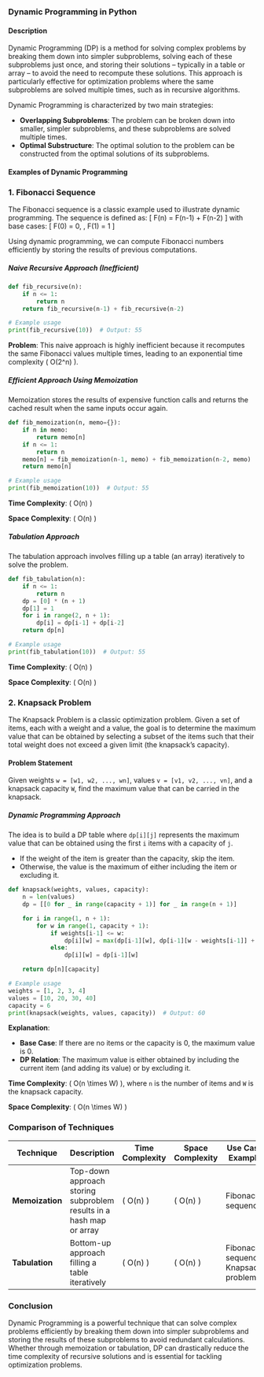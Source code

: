 ### **Dynamic Programming in Python**

#### **Description**
Dynamic Programming (DP) is a method for solving complex problems by breaking them down into simpler subproblems, solving each of these subproblems just once, and storing their solutions – typically in a table or array – to avoid the need to recompute these solutions. This approach is particularly effective for optimization problems where the same subproblems are solved multiple times, such as in recursive algorithms.

Dynamic Programming is characterized by two main strategies:
- **Overlapping Subproblems**: The problem can be broken down into smaller, simpler subproblems, and these subproblems are solved multiple times.
- **Optimal Substructure**: The optimal solution to the problem can be constructed from the optimal solutions of its subproblems.

#### **Examples of Dynamic Programming**

### **1. Fibonacci Sequence**

The Fibonacci sequence is a classic example used to illustrate dynamic programming. The sequence is defined as:
\[ F(n) = F(n-1) + F(n-2) \]
with base cases:
\[ F(0) = 0, \, F(1) = 1 \]

Using dynamic programming, we can compute Fibonacci numbers efficiently by storing the results of previous computations.

##### **Naive Recursive Approach (Inefficient)**

```python
def fib_recursive(n):
    if n <= 1:
        return n
    return fib_recursive(n-1) + fib_recursive(n-2)

# Example usage
print(fib_recursive(10))  # Output: 55
```

**Problem**: This naive approach is highly inefficient because it recomputes the same Fibonacci values multiple times, leading to an exponential time complexity \( O(2^n) \).

##### **Efficient Approach Using Memoization**

Memoization stores the results of expensive function calls and returns the cached result when the same inputs occur again.

```python
def fib_memoization(n, memo={}):
    if n in memo:
        return memo[n]
    if n <= 1:
        return n
    memo[n] = fib_memoization(n-1, memo) + fib_memoization(n-2, memo)
    return memo[n]

# Example usage
print(fib_memoization(10))  # Output: 55
```

**Time Complexity**: \( O(n) \)

**Space Complexity**: \( O(n) \)

##### **Tabulation Approach**

The tabulation approach involves filling up a table (an array) iteratively to solve the problem.

```python
def fib_tabulation(n):
    if n <= 1:
        return n
    dp = [0] * (n + 1)
    dp[1] = 1
    for i in range(2, n + 1):
        dp[i] = dp[i-1] + dp[i-2]
    return dp[n]

# Example usage
print(fib_tabulation(10))  # Output: 55
```

**Time Complexity**: \( O(n) \)

**Space Complexity**: \( O(n) \)

### **2. Knapsack Problem**

The Knapsack Problem is a classic optimization problem. Given a set of items, each with a weight and a value, the goal is to determine the maximum value that can be obtained by selecting a subset of the items such that their total weight does not exceed a given limit (the knapsack’s capacity).

#### **Problem Statement**
Given weights `w = [w1, w2, ..., wn]`, values `v = [v1, v2, ..., vn]`, and a knapsack capacity `W`, find the maximum value that can be carried in the knapsack.

##### **Dynamic Programming Approach**

The idea is to build a DP table where `dp[i][j]` represents the maximum value that can be obtained using the first `i` items with a capacity of `j`.

- If the weight of the item is greater than the capacity, skip the item.
- Otherwise, the value is the maximum of either including the item or excluding it.

```python
def knapsack(weights, values, capacity):
    n = len(values)
    dp = [[0 for _ in range(capacity + 1)] for _ in range(n + 1)]

    for i in range(1, n + 1):
        for w in range(1, capacity + 1):
            if weights[i-1] <= w:
                dp[i][w] = max(dp[i-1][w], dp[i-1][w - weights[i-1]] + values[i-1])
            else:
                dp[i][w] = dp[i-1][w]

    return dp[n][capacity]

# Example usage
weights = [1, 2, 3, 4]
values = [10, 20, 30, 40]
capacity = 6
print(knapsack(weights, values, capacity))  # Output: 60
```

**Explanation**:
- **Base Case**: If there are no items or the capacity is 0, the maximum value is 0.
- **DP Relation**: The maximum value is either obtained by including the current item (and adding its value) or by excluding it.

**Time Complexity**: \( O(n \times W) \), where `n` is the number of items and `W` is the knapsack capacity.

**Space Complexity**: \( O(n \times W) \)

### **Comparison of Techniques**

| Technique    | Description | Time Complexity | Space Complexity | Use Case Example                  |
|--------------|-------------|-----------------|------------------|-----------------------------------|
| **Memoization** | Top-down approach storing subproblem results in a hash map or array | \( O(n) \) | \( O(n) \) | Fibonacci sequence              |
| **Tabulation**  | Bottom-up approach filling a table iteratively | \( O(n) \) | \( O(n) \) | Fibonacci sequence, Knapsack problem |

### **Conclusion**
Dynamic Programming is a powerful technique that can solve complex problems efficiently by breaking them down into simpler subproblems and storing the results of these subproblems to avoid redundant calculations. Whether through memoization or tabulation, DP can drastically reduce the time complexity of recursive solutions and is essential for tackling optimization problems.
